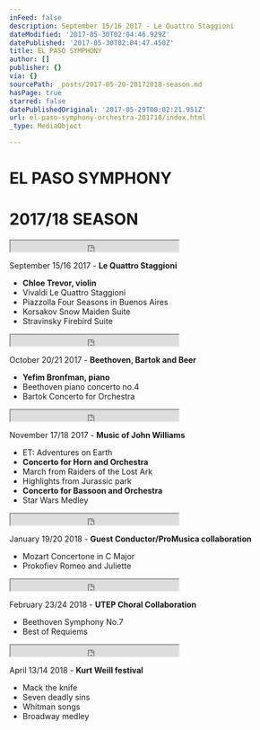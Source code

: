 ```yaml
---
inFeed: false
description: September 15/16 2017 - Le Quattro Staggioni
dateModified: '2017-05-30T02:04:46.929Z'
datePublished: '2017-05-30T02:04:47.450Z'
title: EL PASO SYMPHONY
author: []
publisher: {}
via: {}
sourcePath: _posts/2017-05-20-20172018-season.md
hasPage: true
starred: false
datePublishedOriginal: '2017-05-29T00:02:21.951Z'
url: el-paso-symphony-orchestra-201718/index.html
_type: MediaObject

---
```

# **EL PASO SYMPHONY**

# 2017/18 SEASON

<iframe src="https://the-grid.github.io/ed-userhtml/?g=eJwDAAAAAAE" height="20" style=""></iframe>

September 15/16 2017 - **Le Quattro Staggioni**

* **Chloe Trevor, violin**
* Vivaldi Le Quattro Staggioni
* Piazzolla Four Seasons in Buenos Aires
* Korsakov Snow Maiden Suite
* Stravinsky Firebird Suite

<iframe src="https://the-grid.github.io/ed-userhtml/?g=eJwDAAAAAAE" height="20" style=""></iframe>

October 20/21 2017 - **Beethoven, Bartok and Beer**

* **Yefim Bronfman, piano**
* Beethoven piano concerto no.4
* Bartok Concerto for Orchestra

<iframe src="https://the-grid.github.io/ed-userhtml/?g=eJwDAAAAAAE" height="20" style=""></iframe>

November 17/18 2017 - **Music of John Williams**

* ET: Adventures on Earth
* **Concerto for Horn and Orchestra**
* March from Raiders of the Lost Ark
* Highlights from Jurassic park
* **Concerto for Bassoon and Orchestra**
* Star Wars Medley

<iframe src="https://the-grid.github.io/ed-userhtml/?g=eJwDAAAAAAE" height="20" style=""></iframe>

January 19/20 2018 - **Guest Conductor/ProMusica collaboration**

* Mozart Concertone in C Major
* Prokofiev Romeo and Juliette

<iframe src="https://the-grid.github.io/ed-userhtml/?g=eJwDAAAAAAE" height="20" style=""></iframe>

February 23/24 2018 - **UTEP Choral Collaboration**

* Beethoven Symphony No.7
* Best of Requiems

<iframe src="https://the-grid.github.io/ed-userhtml/?g=eJwDAAAAAAE" height="20" style=""></iframe>

April 13/14 2018 - **Kurt Weill festival**

* Mack the knife
* Seven deadly sins
* Whitman songs
* Broadway medley